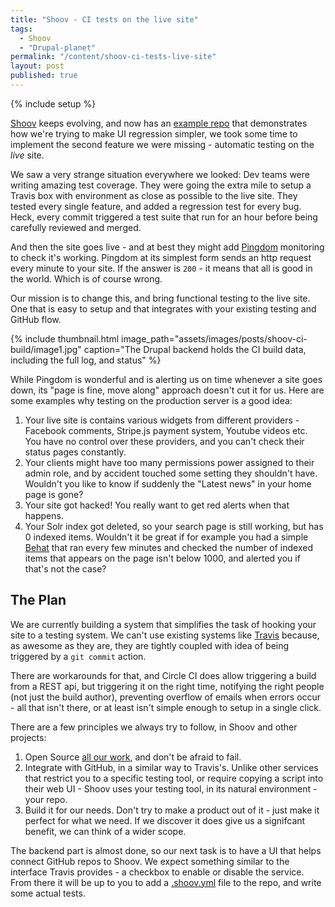```yaml
---
title: "Shoov - CI tests on the live site"
tags:
  - Shoov
  - "Drupal-planet"
permalink: "/content/shoov-ci-tests-live-site"
layout: post
published: true
---
```


{% include setup %}

[Shoov](/content/shoov-ui-regression/) keeps evolving, and now has an [example repo](https://github.com/shoov/test-example) that demonstrates how we're trying to make UI regression simpler, we took some time to implement the second feature we were missing - automatic testing on the *live* site.

We saw a very strange situation everywhere we looked: Dev teams were writing amazing test coverage. They were going the extra mile to setup a Travis box with environment as close as possible to the live site. They tested every single feature, and added a regression test for every bug. Heck, every commit triggered a test suite that run for an hour before being carefully reviewed and merged.

And then the site goes live - and at best they might add [Pingdom](https://www.pingdom.com/) monitoring to check it's working. Pingdom at its simplest form sends an http request every minute to your site. If the answer is `200` - it means that all is good in the world. Which is of course wrong.

Our mission is to change this, and bring functional testing to the live site. One that is easy to setup and that integrates with your existing testing and GitHub flow.

{% include thumbnail.html image_path="assets/images/posts/shoov-ci-build/image1.jpg" caption="The Drupal backend holds the CI build data, including the full log, and status" %}

While Pingdom is wonderful and is alerting us on time whenever a site goes down, its "page is fine, move along" approach doesn't cut it for us. Here are some examples why testing on the production server is a good idea:

<!-- more -->

1. Your live site is contains various widgets from different providers - Facebook comments, Stripe.js payment system, Youtube videos etc. You have no control over these providers, and you can't check their status pages constantly.
1. Your clients might have too many permissions power assigned to their admin role, and by accident touched some setting they shouldn't have. Wouldn't you like to know if suddenly the "Latest news" in your home page is gone?
1. Your site got hacked! You really want to get red alerts when that happens.
1. Your Solr index got deleted, so your search page is still working, but has 0 indexed items. Wouldn't it be great if for example you had a simple [Behat](/content/automatic-qa/) that ran every few minutes and checked the number of indexed items that appears on the page isn't below 1000, and alerted you if that's not the case?

## The Plan

We are currently building a system that simplifies the task of hooking your site to a testing system. We can't use existing systems like [Travis](https://travis-ci.org/) because, as awesome as they are, they are tightly coupled with idea of being triggered by a ``git commit`` action.

There are workarounds for that, and Circle CI does allow triggering a build from a REST api, but triggering it on the right time, notifying the right people (not just the build author), preventing overflow of emails when errors occur - all that isn't there, or at least isn't simple enough to setup in a single click.

There are a few principles we always try to follow, in Shoov and other projects:

1. Open Source [all our work](https://github.com/shoov), and don't be afraid to fail.
1. Integrate with GitHub, in a similar way to Travis's. Unlike other services that restrict you to a specific testing tool, or require copying a script into their web UI - Shoov uses your testing tool, in its natural environment - your repo.
1. Build it for our needs. Don't try to make a product out of it - just make it perfect for what we need. If we discover it does give us a signifcant benefit, we can think of a wider scope.

The backend part is almost done, so our next task is to have a UI that helps connect GitHub repos to Shoov. We expect something similar to the interface Travis provides - a checkbox to enable or disable the service. From there it will be up to you to add a [.shoov.yml](https://github.com/amitaibu/gizra-behat/blob/master/.shoov.yml) file to the repo, and write some actual tests.
